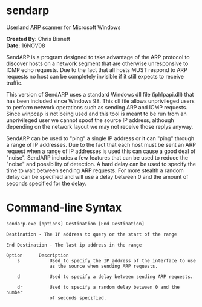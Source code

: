 sendarp
=======

Userland ARP scanner for Microsoft Windows

**Created By:** Chris Bisnett<br/>
**Date:** 16NOV08

SendARP is a program designed to take advantage of the ARP protocol to discover
hosts on a network segment that are otherwise unresponsive to ICMP echo
requests. Due to the fact that all hosts MUST respond to ARP requests no host
can be completely invisible if it still expects to receive traffic.

This version of SendARP uses a standard Windows dll file (iphlpapi.dll) that has
been included since Windows 98. This dll file allows unprivileged users to
perform network operations such as sending ARP and ICMP requests. Since winpcap
is not being used and this tool is meant to be run from an unprivileged user we
cannot spoof the source IP address, although depending on the network layout we
may not receive those replys anyway.

SendARP can be used to "ping" a single IP address or it can "ping" through a
range of IP addresses. Due to the fact that each host must be sent an ARP
request when a range of IP addresses is used this can cause a good deal of
"noise". SendARP includes a few features that can be used to reduce the "noise"
and possibility of detection. A hard delay can be used to specify the time to
wait between sending ARP requests. For more stealth a random delay can be
specified and will use a delay between 0 and the amount of seconds specified for
the delay.

Command-line Syntax
===================

    sendarp.exe [options] Destination [End Destination]
    
    Destination - The IP address to query or the start of the range
    
    End Destination - The last ip address in the range
    
    Option      Description
        s           Used to specify the IP address of the interface to use
                    as the source when sending ARP requests.
    
        d           Used to specify a delay between sending ARP requests.
    
        dr          Used to specify a random delay between 0 and the number
                    of seconds specified.
